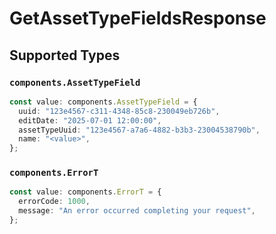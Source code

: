 # GetAssetTypeFieldsResponse


## Supported Types

### `components.AssetTypeField`

```typescript
const value: components.AssetTypeField = {
  uuid: "123e4567-c311-4348-85c8-230049eb726b",
  editDate: "2025-07-01 12:00:00",
  assetTypeUuid: "123e4567-a7a6-4882-b3b3-23004538790b",
  name: "<value>",
};
```

### `components.ErrorT`

```typescript
const value: components.ErrorT = {
  errorCode: 1000,
  message: "An error occurred completing your request",
};
```

